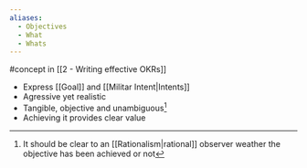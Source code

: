 ```yaml
---
aliases:
  - Objectives
  - What
  - Whats
---
```

#concept in [[2 - Writing effective OKRs]]

- Express [[Goal]] and [[Militar Intent|Intents]]
- Agressive yet realistic
- Tangible, objective and unambiguous[^1]
- Achieving it provides clear value

[^1]: It should be clear to an [[Rationalism|rational]] observer weather the objective has been achieved or not
